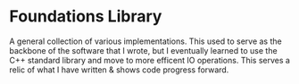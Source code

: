 # Foundations Library

A general collection of various implementations. This used to serve as the backbone of the software that I wrote, but I eventually learned to use the C++ standard library and move to more efficent IO operations. This serves a relic of what I have written & shows code progress forward. 
